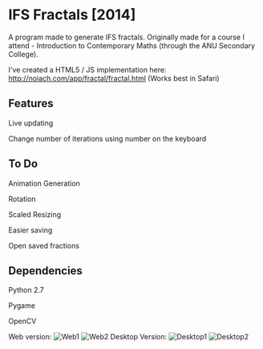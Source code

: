 IFS Fractals [2014]
===

A program made to generate IFS fractals. Originally made for a course I attend - Introduction to Contemporary Maths (through the ANU Secondary College).

I've created a HTML5 / JS implementation here: http://noiach.com/app/fractal/fractal.html (Works best in Safari)

Features
---
Live updating

Change number of iterations using number on the keyboard

To Do
---
Animation Generation

Rotation

Scaled Resizing

Easier saving

Open saved fractions

Dependencies
---
Python 2.7

Pygame

OpenCV


Web version:
![Web1](http://i.imgur.com/aGot6vE.png)
![Web2](http://i.imgur.com/kNU8OEE.png)
Desktop Version:
![Desktop1](http://i.imgur.com/Y1DXdBf.png)
![Desktop2](http://i.imgur.com/JhOh1cK.png)
